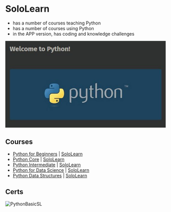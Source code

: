 # SoloLearn 
* has a number of courses teaching Python
* has a number of courses using Python 
* in the APP version, has coding and knowledge challenges 

![image](https://github.com/EO4wellness/T-I-L/blob/main/python/SoloLearn/Images/2021-05-04_SL_Basic_Python-started.jpg)


## Courses
* [Python for Beginners](https://github.com/EO4wellness/T-I-L/blob/main/python/SoloLearn/Python-for-Beginners.md) | [SoloLearn](https://www.sololearn.com/learning/1157)
* [Python Core](https://github.com/EO4wellness/T-I-L/tree/main/python/SoloLearn) | [SoloLearn](https://www.sololearn.com/learning/1073)
* [Python Intermediate](https://github.com/EO4wellness/T-I-L/blob/main/python/SoloLearn/Python-Intermediate.md) | [SoloLearn](https://www.sololearn.com/learning/1158)
* [Python for Data Science](https://github.com/EO4wellness/T-I-L/blob/main/python/SoloLearn/Python-for-DataScience.md) | [SoloLearn](https://www.sololearn.com/learning/1161)
* [Python Data Structures](https://github.com/EO4wellness/T-I-L/blob/main/python/SoloLearn/PythonDataStructures.md) | [SoloLearn](https://www.sololearn.com/learning/1159)

## Certs 

![PythonBasicSL](https://www.sololearn.com/certificates/course/en/15619122/1157/landscape/png)

